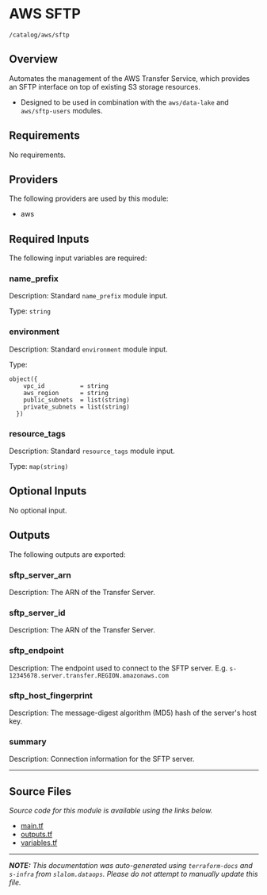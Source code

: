 
# AWS SFTP

`/catalog/aws/sftp`

## Overview


Automates the management of the AWS Transfer Service, which
provides an SFTP interface on top of existing S3 storage resources.

* Designed to be used in combination with the `aws/data-lake` and `aws/sftp-users` modules.

## Requirements

No requirements.

## Providers

The following providers are used by this module:

- aws

## Required Inputs

The following input variables are required:

### name\_prefix

Description: Standard `name_prefix` module input.

Type: `string`

### environment

Description: Standard `environment` module input.

Type:

```hcl
object({
    vpc_id          = string
    aws_region      = string
    public_subnets  = list(string)
    private_subnets = list(string)
  })
```

### resource\_tags

Description: Standard `resource_tags` module input.

Type: `map(string)`

## Optional Inputs

No optional input.

## Outputs

The following outputs are exported:

### sftp\_server\_arn

Description: The ARN of the Transfer Server.

### sftp\_server\_id

Description: The ARN of the Transfer Server.

### sftp\_endpoint

Description: The endpoint used to connect to the SFTP server. E.g. `s-12345678.server.transfer.REGION.amazonaws.com`

### sftp\_host\_fingerprint

Description: The message-digest algorithm (MD5) hash of the server's host key.

### summary

Description: Connection information for the SFTP server.

---------------------

## Source Files

_Source code for this module is available using the links below._

* [main.tf](https://github.com/slalom-ggp/dataops-infra/tree/main//catalog/aws/sftp/main.tf)
* [outputs.tf](https://github.com/slalom-ggp/dataops-infra/tree/main//catalog/aws/sftp/outputs.tf)
* [variables.tf](https://github.com/slalom-ggp/dataops-infra/tree/main//catalog/aws/sftp/variables.tf)

---------------------

_**NOTE:** This documentation was auto-generated using
`terraform-docs` and `s-infra` from `slalom.dataops`.
Please do not attempt to manually update this file._
